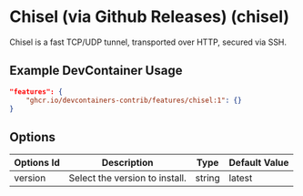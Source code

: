 
# Chisel (via Github Releases) (chisel)

Chisel is a fast TCP/UDP tunnel, transported over HTTP, secured via SSH.

## Example DevContainer Usage

```json
"features": {
    "ghcr.io/devcontainers-contrib/features/chisel:1": {}
}
```

## Options

| Options Id | Description | Type | Default Value |
|-----|-----|-----|-----|
| version | Select the version to install. | string | latest |


